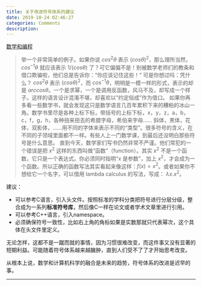 ```yaml
---
title: 关于改进符号体系的建议
date: 2019-10-24 02:46:27
categories: Comments
description: 
---
```


[数学和编程](http://www.yinwang.org/blog-cn/2015/07/04/math)

> 举一个非常简单的例子。如果你说 $cos^2θ$ 表示 $(cos θ)^2$，那么理所当然，$cos^{-1}θ$ 就应该表示 $1/(cos θ)$ 了？可它偏偏不是！别被数学老师们的教条和借口欺骗啦，他们总是告诉你：“你应该记住这些！” 可是你想过吗：凭什么？ $cos^2θ$ 表示 $(cos θ)^2$，而 $cos^{-1}θ$，明明是一模一样的形式，表示的却是 $arccos θ$。一个是求幂，一个是调用反函数，风马不及，却写成一个样子。这样的语言设计混淆不堪，却喜欢以“约定俗成”作为借口。
如果你再多看一些数学书，就会发现这只是数学语言几百年累积下来的糟粕的冰山一角。数学书里尽是各种上标下标，带括号的上标下标，x，y，z，a，b，c，f，g，h，各种扭来扭去的希腊字母，希伯来字母…… 斜体，黑体，花体，双影体，……用不同的字体来表示不同的“类型”。很多符号的含义，在不同的子领域里面都不一样。有些人上一门数学课，到最后还没明白那些符号是什么意思。
直到今天，数学家们写书仍然非常不严谨。他们常犯的一个错误是把 $x^2$ 这样的东西叫做“函数”（function）。其实 $x^2$ 不是一个函数，它只是一个表达式。你必须同时指明“$x$ 是参数”，加上 $x^2$，才会成为一个函数。所以正确的函数写法其实看起来像这样：$f(x) = x^2$。或者如果你不想给它一个名字，可以借用 lambda calculus 的写法，写成： $λx.x^2$。

建议：

- 可以参考C语言，引入头文件。按照标准的学科分类把符号进行分层分级，整合成为一系列**标准符号库**，然后像C一样在论文或者学术文章里进行引用。
- 可以参考C++语言，引入namespace。
- 必须确保符号一致性，比如右上角的角标如果是实数那就只代表幂次，这个具体在头文件里定义。

无论怎样，这都不是一蹴而就的事情，因为习惯很难改变，而这件事又没有显著的短期利益。可能随着符号体系越来越臃肿，直到人们受不了了才开始思考改变。

从根本上说，数学和计算机科学的融合是未来的趋势，符号体系的改进是迟早的事。

---
